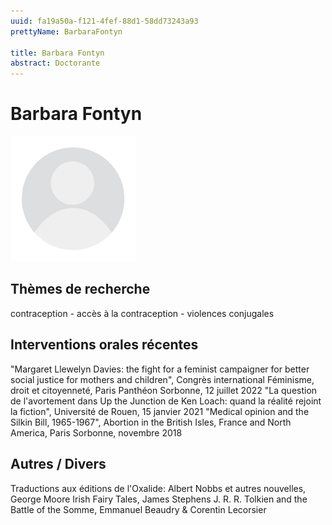 ```yaml
---
uuid: fa19a50a-f121-4fef-88d1-58dd73243a93
prettyName: BarbaraFontyn

title: Barbara Fontyn
abstract: Doctorante
---
```


# Barbara Fontyn
<img src="./avatar.webp" width="200px" />

## Thèmes de recherche

 contraception - accès à la contraception - violences conjugales

## Interventions orales récentes

 "Margaret Llewelyn Davies: the fight for a feminist campaigner for better social justice for mothers and children", Congrès international Féminisme, droit et citoyenneté, Paris Panthéon Sorbonne, 12 juillet 2022
"La question de l'avortement dans Up the Junction de Ken Loach: quand la réalité rejoint la fiction", Université de Rouen, 15 janvier 2021
"Medical opinion and the Silkin Bill, 1965-1967", Abortion in the British Isles, France and North America, Paris Sorbonne, novembre 2018

## Autres / Divers

 Traductions aux éditions de l'Oxalide:
Albert Nobbs et autres nouvelles, George Moore
Irish Fairy Tales, James Stephens
J. R. R. Tolkien and the Battle of the Somme, Emmanuel Beaudry & Corentin Lecorsier

